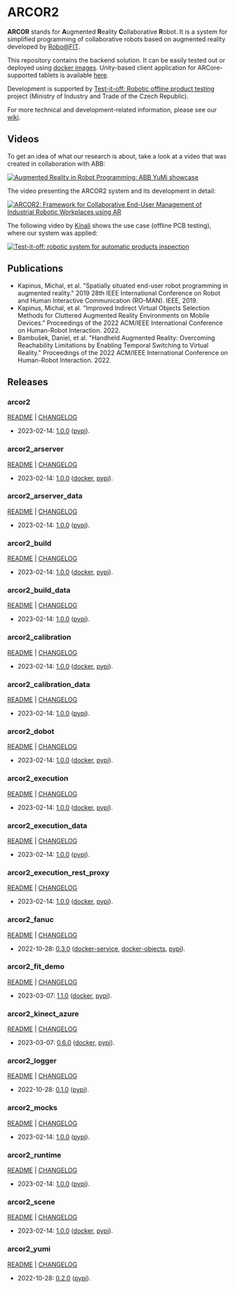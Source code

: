 # ARCOR2

**ARCOR** stands for **A**ugmented **R**eality **C**ollaborative **R**obot. It is a system for simplified programming of collaborative robots based on augmented reality developed by [Robo@FIT](https://www.fit.vut.cz/research/group/robo/.en). 

This repository contains the backend solution. It can be easily tested out or deployed using [docker images](https://hub.docker.com/u/arcor2). Unity-based client application for ARCore-supported tablets is available [here](https://github.com/robofit/arcor2_editor).

Development is supported by [Test-it-off: Robotic offline product testing](https://www.fit.vut.cz/research/project/1308/) project (Ministry of Industry and Trade of the Czech Republic).

For more technical and development-related information, please see our [wiki](https://github.com/robofit/arcor2/wiki).

## Videos

To get an idea of what our research is about, take a look at a video that was created in collaboration with ABB:

[![Augmented Reality in Robot Programming: ABB YuMi showcase](http://i3.ytimg.com/vi/1sN1aUmuBjg/hqdefault.jpg)](https://youtu.be/1sN1aUmuBjg)

The video presenting the ARCOR2 system and its development in detail:

[![ARCOR2: Framework for Collaborative End-User Management of Industrial Robotic Workplaces using AR](https://img.youtube.com/vi/RI1uiIEiPK8/hqdefault.jpg)](https://youtu.be/RI1uiIEiPK8)

The following video by [Kinali](https://www.kinali.cz/en/) shows the use case (offline PCB testing), where our system was applied:

[![Test-it-off: robotic system for automatic products inspection](http://i3.ytimg.com/vi/6uktcrJCmc0/hqdefault.jpg)](https://youtu.be/6uktcrJCmc0)

## Publications
 
- Kapinus, Michal, et al. "Spatially situated end-user robot programming in augmented reality." 2019 28th IEEE International Conference on Robot and Human Interactive Communication (RO-MAN). IEEE, 2019.
- Kapinus, Michal, et al. "Improved Indirect Virtual Objects Selection Methods for Cluttered Augmented Reality Environments on Mobile Devices." Proceedings of the 2022 ACM/IEEE International Conference on Human-Robot Interaction. 2022.
- Bambušek, Daniel, et al. "Handheld Augmented Reality: Overcoming Reachability Limitations by Enabling Temporal Switching to Virtual Reality." Proceedings of the 2022 ACM/IEEE International Conference on Human-Robot Interaction. 2022.

## Releases

### arcor2

[README](src/python/arcor2/README.md) | [CHANGELOG](src/python/arcor2/CHANGELOG.md)

 - 2023-02-14: [1.0.0](https://github.com/robofit/arcor2/releases/tag/arcor2%2F1.0.0) ([pypi](https://pypi.org/project/arcor2/1.0.0/)).
 
### arcor2_arserver

[README](src/python/arcor2_arserver/README.md) | [CHANGELOG](src/python/arcor2_arserver/CHANGELOG.md)

 - 2023-02-14: [1.0.0](https://github.com/robofit/arcor2/releases/tag/arcor2_arserver%2F1.0.0) ([docker](https://hub.docker.com/r/arcor2/arcor2_arserver/tags?page=1&ordering=last_updated&name=1.0.0), [pypi](https://pypi.org/project/arcor2-arserver/1.0.0/)).
 
### arcor2_arserver_data

[README](src/python/arcor2_arserver_data/README.md) | [CHANGELOG](src/python/arcor2_arserver_data/CHANGELOG.md)

 - 2023-02-14: [1.0.0](https://github.com/robofit/arcor2/releases/tag/arcor2_arserver_data%2F1.0.0) ([pypi](https://pypi.org/project/arcor2-arserver-data/1.0.0/)).

### arcor2_build

[README](src/python/arcor2_build/README.md) | [CHANGELOG](src/python/arcor2_build/CHANGELOG.md)

 - 2023-02-14: [1.0.0](https://github.com/robofit/arcor2/releases/tag/arcor2_build%2F1.0.0) ([docker](https://hub.docker.com/r/arcor2/arcor2_build/tags?page=1&ordering=last_updated&name=1.0.0), [pypi](https://pypi.org/project/arcor2-build/1.0.0/)).

### arcor2_build_data

[README](src/python/arcor2_build_data/README.md) | [CHANGELOG](src/python/arcor2_build_data/CHANGELOG.md)

 - 2023-02-14: [1.0.0](https://github.com/robofit/arcor2/releases/tag/arcor2_build_data%2F1.0.0) ([pypi](https://pypi.org/project/arcor2-build-data/1.0.0/)).

### arcor2_calibration

[README](src/python/arcor2_calibration/README.md) | [CHANGELOG](src/python/arcor2_calibration/CHANGELOG.md)

 - 2023-02-14: [1.0.0](https://github.com/robofit/arcor2/releases/tag/arcor2_calibration%2F1.0.0) ([docker](https://hub.docker.com/r/arcor2/arcor2_calibration/tags?page=1&ordering=last_updated&name=1.0.0), [pypi](https://pypi.org/project/arcor2-calibration/1.0.0/)).

### arcor2_calibration_data

[README](src/python/arcor2_calibration_data/README.md) | [CHANGELOG](src/python/arcor2_calibration_data/CHANGELOG.md)

 - 2023-02-14: [1.0.0](https://github.com/robofit/arcor2/releases/tag/arcor2_calibration_data%2F1.0.0) ([pypi](https://pypi.org/project/arcor2-calibration-data/1.0.0/)).

### arcor2_dobot

[README](src/python/arcor2_dobot/README.md) | [CHANGELOG](src/python/arcor2_dobot/CHANGELOG.md)

 - 2023-02-14: [1.0.0](https://github.com/robofit/arcor2/releases/tag/arcor2_dobot%2F1.0.0) ([docker](https://hub.docker.com/r/arcor2/arcor2_dobot/tags?page=1&ordering=last_updated&name=1.0.0), [pypi](https://pypi.org/project/arcor2-dobot/1.0.0/)).

### arcor2_execution

[README](src/python/arcor2_execution/README.md) | [CHANGELOG](src/python/arcor2_execution/CHANGELOG.md)

 - 2023-02-14: [1.0.0](https://github.com/robofit/arcor2/releases/tag/arcor2_execution%2F1.0.0) ([docker](https://hub.docker.com/r/arcor2/arcor2_execution/tags?page=1&ordering=last_updated&name=1.0.0), [pypi](https://pypi.org/project/arcor2-execution/1.0.0/)).
 
### arcor2_execution_data

[README](src/python/arcor2_execution_data/README.md) | [CHANGELOG](src/python/arcor2_execution_data/CHANGELOG.md)

 - 2023-02-14: [1.0.0](https://github.com/robofit/arcor2/releases/tag/arcor2_execution_data%2F1.0.0) ([pypi](https://pypi.org/project/arcor2-execution-data/1.0.0/)).
 
### arcor2_execution_rest_proxy

[README](src/python/arcor2_execution_rest_proxy/README.md) | [CHANGELOG](src/python/arcor2_execution_rest_proxy/CHANGELOG.md)

 - 2023-02-14: [1.0.0](https://github.com/robofit/arcor2/releases/tag/arcor2_execution_rest_proxy%2F1.0.0) ([docker](https://hub.docker.com/r/arcor2/arcor2_execution_proxy/tags?page=1&ordering=last_updated&name=1.0.0), [pypi](https://pypi.org/project/arcor2-execution-rest-proxy/1.0.0/)).
 
### arcor2_fanuc

[README](src/python/arcor2_fanuc/README.md) | [CHANGELOG](src/python/arcor2_fanuc/CHANGELOG.md)

 - 2022-10-28: [0.3.0](https://github.com/robofit/arcor2/releases/tag/arcor2_fanuc%2F0.3.0) ([docker-service](https://hub.docker.com/r/arcor2/arcor2_fanuc/tags?page=1&ordering=last_updated&name=0.1.0), [docker-objects](https://hub.docker.com/r/arcor2/arcor2_fanuc_upload_object_types/tags?page=1&ordering=last_updated&name=0.3.0), [pypi](https://pypi.org/project/arcor2-fanuc/0.3.0/)). 

### arcor2_fit_demo

[README](src/python/arcor2_fit_demo/README.md) | [CHANGELOG](src/python/arcor2_fit_demo/CHANGELOG.md)

- 2023-03-07: [1.1.0](https://github.com/robofit/arcor2/releases/tag/arcor2_fit_demo%2F1.1.0) ([docker](https://hub.docker.com/r/arcor2/arcor2_upload_fit_demo/tags?page=1&ordering=last_updated&name=1.1.0), [pypi](https://pypi.org/project/arcor2-fit-demo/1.1.0/)).
  
### arcor2_kinect_azure

[README](src/python/arcor2_kinect_azure/README.md) | [CHANGELOG](src/python/arcor2_kinect_azure/CHANGELOG.md)

 - 2023-03-07: [0.6.0](https://github.com/robofit/arcor2/releases/tag/arcor2_kinect_azure%2F0.6.0) ([docker](https://hub.docker.com/r/arcor2/arcor2_kinect_azure/tags?page=1&ordering=last_updated&name=0.6.0), [pypi](https://pypi.org/project/arcor2_kinect_azure/0.6.0/)).

### arcor2_logger

[README](src/python/arcor2_logger/README.md) | [CHANGELOG](src/python/arcor2_logger/CHANGELOG.md)

 - 2022-10-28: [0.1.0](https://github.com/robofit/arcor2/releases/tag/arcor2_logger%2F0.1.0) ([pypi](https://pypi.org/project/arcor2-logger/0.1.0/)).
 
### arcor2_mocks

[README](src/python/arcor2_mocks/README.md) | [CHANGELOG](src/python/arcor2_mocks/CHANGELOG.md)

 - 2023-02-14: [1.0.0](https://github.com/robofit/arcor2/releases/tag/arcor2_mocks%2F1.0.0) ([pypi](https://pypi.org/project/arcor2-mocks/1.0.0/)).

### arcor2_runtime

[README](src/python/arcor2_runtime/README.md) | [CHANGELOG](src/python/arcor2_runtime/CHANGELOG.md)

 - 2023-02-14: [1.0.0](https://github.com/robofit/arcor2/releases/tag/arcor2_runtime%2F1.0.0) ([pypi](https://pypi.org/project/arcor2-runtime/1.0.0/)).

### arcor2_scene

[README](src/python/arcor2_scene/README.md) | [CHANGELOG](src/python/arcor2_scene/CHANGELOG.md)

 - 2023-02-14: [1.0.0](https://github.com/robofit/arcor2/releases/tag/arcor2_scene%2F1.0.0) ([docker](https://hub.docker.com/r/arcor2/arcor2_scene/tags?page=1&ordering=last_updated&name=1.0.0), [pypi](https://pypi.org/project/arcor2-scene/1.0.0/)).

### arcor2_yumi

[README](src/python/arcor2_yumi/README.md) | [CHANGELOG](src/python/arcor2_yumi/CHANGELOG.md)

 - 2022-10-28: [0.2.0](https://github.com/robofit/arcor2/releases/tag/arcor2_yumi%2F0.2.0) ([pypi](https://pypi.org/project/arcor2-yumi/0.2.0/)).

